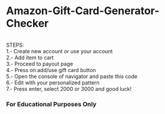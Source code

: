 <h1 class="code-line" data-line-start=0 data-line-end=1 ><a id="AmazonGiftCardGeneratorChecker_0"></a>Amazon-Gift-Card-Generator-Checker</h1>
<p class="has-line-data" data-line-start="1" data-line-end="2"><img src="https://im5.ezgif.com/tmp/ezgif-5-903c59b256.gif" alt=""></p>
<p class="has-line-data" data-line-start="3" data-line-end="11">STEPS:<br>
1.- Create new account or use your account<br>
2.- Add item to cart<br>
3.- Proceed to payout page<br>
4.- Press on add/use gift card button<br>
5.- Open the console of navigator and paste this code<br>
6.- Edit with your personalized pattern<br>
7.- Press enter, select 2000 or 3000 and good luck!</p>

<h3>For Educational Purposes Only</h3>
